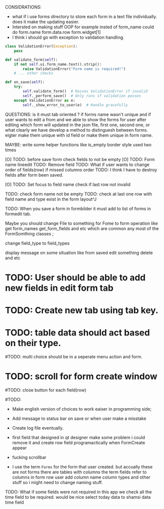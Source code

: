 CONSIDRATIONS:
- what if i use forms directory to store each form in a text file individually.
does it make the updating easier.
- Intersted on making stuff OOP for example insted of form_name  could do
form.name form.data.row form.widget[1]
- I think i should go with exception to validation handling.
```python
class ValidationError(Exception):
    pass

def validate_form(self):
    if not self.ui.form_name.text().strip():
        raise ValidationError("Form name is required!")
    # ... other checks

def on_save(self):
    try:
        self.validate_form()  # Raises ValidationError if invalid
        self._perform_save()  # Only runs if validation passes
    except ValidationError as e:
        self._show_error_to_user(e)  # Handle gracefully
```

QUESTIONS:
is it must tab oriented ?
if forms name wasn't unique and if user wants to edit a from 
and we able to show the forms for user after editing which form
will updated in the json file, first one, second one, or what
clearly we have develop a method to distinguesh between forms. eigter make
them unique with id field or make them unique in form name.

MAYBE: 
write some helper functions like is_empty
border style used two times 

[O] TODO: before save form check fields to not be empty
[O] TODO: Form name lineedit
TODO: Remove field
TODO: What if user wants to change order of fields(row) if missed columns order
TODO: I think I have to destroy fields after form been saved.

[O] TODO: Set focus to field name
check if last row not invalid

TODO: check form name not be empty
TODO: check at last one row with field name and type exist in the form layout^J

TODO: When you save a form in formbilder it must add to list of forms in formedit tab.

Maybe you should change File to something for Fome to form operation like get
form_names get_form_fields and etc which are common any most of the
FormSomthing classes ;

change field_type to field_types

display message on some situation like from saved edit something delete and etc

# TODO: User should be able to add new fields in edit form tab
# TODO: Create new tab using tab key.
# TODO: table data should act based on their type.

#TODO: multi choice should be in a seperate menu action and form.
# TODO: scroll for form create window
#TODO: close button for each field(row)

#TODO:
- Make english version of choices to work eaiser in programming side;
- Add message to status bar on save or when user make a misstake
- Create log file eventually.
- first field that designed in qt designer make some problem i could remove it
and create row field programactically when FormCreate appear
- fucking scrollbar

- I use the term `Forms` for the form that user created. but accually these are
not forms there are tables with columns the term fields refer to columns in
form row user add column name column types and other stuff so i might need to
change naming stuff.

TODO:
What if some fields were not required in this app we check all the time field
to be required.
would be nice select today data to shamsi data time field
